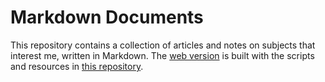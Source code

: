 # Markdown Documents

This repository contains a collection of articles and notes on subjects
that interest me, written in Markdown. The
[web version](https://docs.afneville.com) is built with the scripts and
resources in
[this repository](https://github.com/afneville/site-generator).
